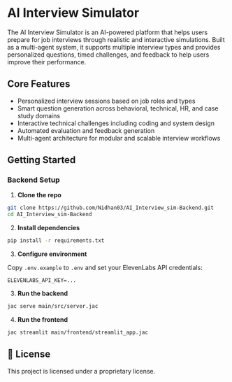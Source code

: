 # AI Interview Simulator

The AI Interview Simulator is an AI-powered platform that helps users prepare for job interviews through realistic and interactive simulations. Built as a multi-agent system, it supports multiple interview types and provides personalized questions, timed challenges, and feedback to help users improve their performance.

## Core Features

- Personalized interview sessions based on job roles and types
- Smart question generation across behavioral, technical, HR, and case study domains
- Interactive technical challenges including coding and system design
- Automated evaluation and feedback generation
- Multi-agent architecture for modular and scalable interview workflows

## Getting Started

### Backend Setup

1. **Clone the repo**

```bash
git clone https://github.com/Nidhan03/AI_Interview_sim-Backend.git
cd AI_Interview_sim-Backend
```

2. **Install dependencies**

```bash
pip install -r requirements.txt
```

3. **Configure environment**

Copy `.env.example` to `.env` and set your ElevenLabs API credentials:

```env
ELEVENLABS_API_KEY=...
```

3. **Run the backend**

```bash
jac serve main/src/server.jac
```

4. **Run the frontend**

```bash
jac streamlit main/frontend/streamlit_app.jac
```

## 📄 License

This project is licensed under a proprietary license.

